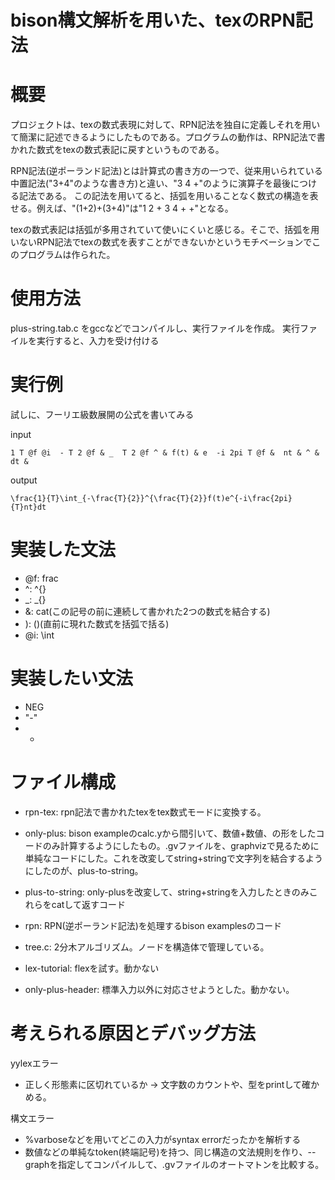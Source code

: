 # bison構文解析を用いた、texのRPN記法

# 概要

プロジェクトは、texの数式表現に対して、RPN記法を独自に定義しそれを用いて簡潔に記述できるようにしたものである。プログラムの動作は、RPN記法で書かれた数式をtexの数式表記に戻すというものである。

RPN記法(逆ポーランド記法)とは計算式の書き方の一つで、従来用いられている中置記法("3+4"のような書き方)と違い、"3 4 +"のように演算子を最後につける記法である。
この記法を用いてると、括弧を用いることなく数式の構造を表せる。例えば、"(1+2)+(3+4)"は"1 2 + 3 4 + +"となる。

texの数式表記は括弧が多用されていて使いにくいと感じる。そこで、括弧を用いないRPN記法でtexの数式を表すことができないかというモチベーションでこのプログラムは作られた。

# 使用方法

plus-string.tab.c をgccなどでコンパイルし、実行ファイルを作成。
実行ファイルを実行すると、入力を受け付ける

# 実行例

試しに、フーリエ級数展開の公式を書いてみる

input

```
1 T @f @i  - T 2 @f & _  T 2 @f ^ & f(t) & e  -i 2pi T @f &  nt & ^ & dt & 
```

output

```
\frac{1}{T}\int_{-\frac{T}{2}}^{\frac{T}{2}}f(t)e^{-i\frac{2pi}{T}nt}dt
```

# 実装した文法

- @f: frac
- ^: ^{}
- _: _{}
- &: cat(この記号の前に連続して書かれた2つの数式を結合する)
- ): ()(直前に現れた数式を括弧で括る)
- @i: \int

# 実装したい文法

- NEG
- "-"
- +



# ファイル構成
- rpn-tex: rpn記法で書かれたtexをtex数式モードに変換する。

- only-plus: bison exampleのcalc.yから間引いて、数値+数値、の形をしたコードのみ計算するようにしたもの。.gvファイルを、graphvizで見るために単純なコードにした。これを改変してstring+stringで文字列を結合するようにしたのが、plus-to-string。

- plus-to-string: only-plusを改変して、string+stringを入力したときのみこれらをcatして返すコード

- rpn: RPN(逆ポーランド記法)を処理するbison examplesのコード

- tree.c: 2分木アルゴリズム。ノードを構造体で管理している。

- lex-tutorial: flexを試す。動かない

- only-plus-header: 標準入力以外に対応させようとした。動かない。 

# 考えられる原因とデバッグ方法

yylexエラー
- 正しく形態素に区切れているか -> 文字数のカウントや、型をprintして確かめる。

構文エラー
- %varboseなどを用いてどこの入力がsyntax errorだったかを解析する
- 数値などの単純なtoken(終端記号)を持つ、同じ構造の文法規則を作り、--graphを指定してコンパイルして、.gvファイルのオートマトンを比較する。

